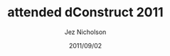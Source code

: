 ---
title: attended dConstruct 2011
date: 2011/09/02
tags: [events]
author: Jez Nicholson
alias: /
---